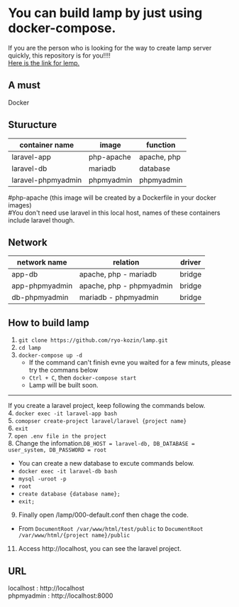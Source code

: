 # You can build lamp by just using docker-compose.
If you are the person who is looking for the way to create lamp server quickly, this repository is for you!!!!      
[Here is the link for lemp.](https://github.com/ryo-kozin/lemp)
    
## A must
Docker      

## Sturucture
| container name     | image      | function       |
| ------------------ | ---------- | --------       |
| laravel-app        | php-apache | apache, php    |
| laravel-db         | mariadb    | database       |        
| laravel-phpmyadmin | phpmyadmin | phpmyadmin     |

#php-apache (this image will be created by a Dockerfile in your docker images)  
#You don't need use laravel in this local host, names of these containers include laravel though.
    
## Network
| network name   | relation                 | driver |
| -------------- | ------------------------ | ------ |
| app-db         | apache, php - mariadb    | bridge |
| app-phpmyadmin | apache, php - phpmyadmin | bridge |
| db-phpmyadmin  | mariadb - phpmyadmin     | bridge |
    

## How to build lamp
1. `git clone https://github.com/ryo-kozin/lamp.git`    
2. `cd lamp`   
3. `docker-compose up -d`
    - If the command can't finish evne you waited for a few minuts, please try the commans below
    - `Ctrl + C`, then `docker-compose start`
    - Lamp will be built soon.
___
If you create a laravel project, keep following the commands below.    
4. `docker exec -it laravel-app bash`  
5. `comopser create-project laravel/laravel {project name}`    
6. `exit`    
7. `open .env file in the project`   
8. Change the infomation.`DB_HOST = laravel-db, DB_DATABASE = user_system, DB_PASSWORD = root`     
- You can create a new database to excute commands below.    
- `docker exec -it laravel-db bash`    
- `mysql -uroot -p`    
- `root`   
- `create database {database name};`   
- `exit;`      
9. Finally open /lamp/000-default.conf then chage the code.     
- From `DocumentRoot /var/www/html/test/public` to `DocumentRoot /var/www/html/{project name}/public`      
11. Access http://localhost, you can see the laravel project.
    
## URL    
localhost : http://localhost   
phpmyadmin : http://localhost:8000    
